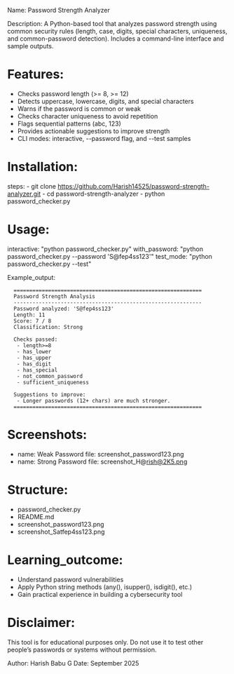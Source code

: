 Name: Password Strength Analyzer

Description: A Python-based tool that analyzes password strength using common security rules (length, case, digits, special characters, uniqueness, and common-password detection). Includes a command-line interface and sample outputs.

# Features:
  - Checks password length (>= 8, >= 12)
  - Detects uppercase, lowercase, digits, and special characters
  - Warns if the password is common or weak
  - Checks character uniqueness to avoid repetition
  - Flags sequential patterns (abc, 123)
  - Provides actionable suggestions to improve strength
  - CLI modes: interactive, --password flag, and --test samples

# Installation:
  steps:
    - git clone https://github.com/Harish14525/password-strength-analyzer.git
    - cd password-strength-analyzer
    - python password_checker.py

# Usage:
  interactive: "python password_checker.py"
  with_password: "python password_checker.py --password 'S@fep4ss123'"
  test_mode: "python password_checker.py --test"

Example_output: 
```
  ============================================================
  Password Strength Analysis
  ------------------------------------------------------------
  Password analyzed: 'S@fep4ss123'
  Length: 11
  Score: 7 / 8
  Classification: Strong

  Checks passed:
   - length>=8
   - has_lower
   - has_upper
   - has_digit
   - has_special
   - not_common_password
   - sufficient_uniqueness

  Suggestions to improve:
   - Longer passwords (12+ chars) are much stronger.
  ============================================================
```
# Screenshots:
  - name: Weak Password
    file: screenshot_password123.png
  - name: Strong Password
    file: screenshot_H@rish@2K5.png

# Structure:
  - password_checker.py
  - README.md
  - screenshot_password123.png
  - screenshot_Satfep4ss123.png

# Learning_outcome:
  - Understand password vulnerabilities
  - Apply Python string methods (any(), isupper(), isdigit(), etc.)
  - Gain practical experience in building a cybersecurity tool

# Disclaimer: 
  This tool is for educational purposes only.
  Do not use it to test other people’s passwords or systems without permission.

Author: Harish Babu G
Date: September 2025
